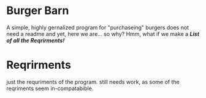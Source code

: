 # Burger Barn
A simple, highly gernalized program for "purchaseing" burgers
does not need a readme
and yet, here we are... so why?
Hmm, what if we make a ***List of all the Reqrirments!***
# Reqrirments
just the requriments of the program. still needs work, as some of the reqriments seem in-compatabible.

